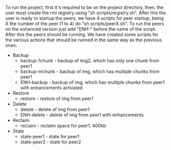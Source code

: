 To run the project, first it's required to be on the project directory, then, the user must create the rmi registry using "sh scripts/registry.sh".
After this the user is ready to startup the peers, we have 4 scripts for peer startup, being X the number of the peer (1 to 4) do "sh scripts/peerX.sh".
To run the peers on the enhanced version just add "ENH-" before the name of the script. After this the peers should be running. 
We have created some scripts for the various actions that should be runned in the same way as the previous ones:
- Backup
	- backup-1chunk - backup of img2, which has only one chunk from peer1
	- backup-mchunk - backup of img, which has multiple chunks from peer1
	- ENH-backup - backup of img, which has multiple chunks from peer1 with enhancements activated
- Restore	
	- restore - restore of img from peer1
- Delete
	- delete - delete of img from peer1
	- ENH-delete - delete of img from peer1 with enhancements
- Reclaim
	- reclaim - reclaim space for peer1, 400kb
- State
	- state-peer1 - state for peer1
	- state-peer2 - state for peer2
